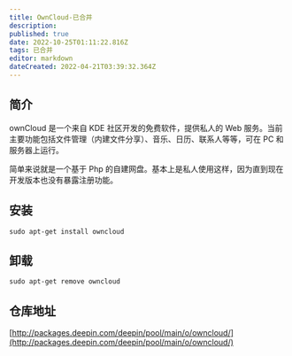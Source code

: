 ```yaml
---
title: OwnCloud-已合并
description: 
published: true
date: 2022-10-25T01:11:22.816Z
tags: 已合并
editor: markdown
dateCreated: 2022-04-21T03:39:32.364Z
---
```


## 简介
ownCloud 是一个来自 KDE 社区开发的免费软件，提供私人的 Web 服务。当前主要功能包括文件管理（内建文件分享）、音乐、日历、联系人等等，可在 PC 和服务器上运行。

简单来说就是一个基于 Php 的自建网盘。基本上是私人使用这样，因为直到现在开发版本也没有暴露注册功能。

## 安装

`sudo apt-get install owncloud`

## 卸载

`sudo apt-get remove owncloud`

## 仓库地址

[http://packages.deepin.com/deepin/pool/main/o/owncloud/](http://packages.deepin.com/deepin/pool/main/o/owncloud/)

